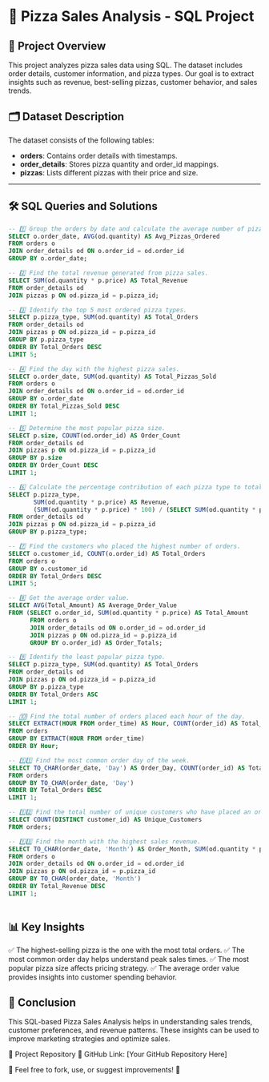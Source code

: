 # 🍕 Pizza Sales Analysis - SQL Project  

## 📌 Project Overview  
This project analyzes pizza sales data using SQL. The dataset includes order details, customer information, and pizza types. Our goal is to extract insights such as revenue, best-selling pizzas, customer behavior, and sales trends.

## 🗂️ Dataset Description  
The dataset consists of the following tables:  
- **orders**: Contains order details with timestamps.  
- **order_details**: Stores pizza quantity and order_id mappings.  
- **pizzas**: Lists different pizzas with their price and size.  

---

## 🛠️ SQL Queries and Solutions  

```sql 
-- 1️⃣ Group the orders by date and calculate the average number of pizzas ordered per day.
SELECT o.order_date, AVG(od.quantity) AS Avg_Pizzas_Ordered  
FROM orders o  
JOIN order_details od ON o.order_id = od.order_id  
GROUP BY o.order_date;

-- 2️⃣ Find the total revenue generated from pizza sales.
SELECT SUM(od.quantity * p.price) AS Total_Revenue  
FROM order_details od  
JOIN pizzas p ON od.pizza_id = p.pizza_id;

-- 3️⃣ Identify the top 5 most ordered pizza types.
SELECT p.pizza_type, SUM(od.quantity) AS Total_Orders  
FROM order_details od  
JOIN pizzas p ON od.pizza_id = p.pizza_id  
GROUP BY p.pizza_type  
ORDER BY Total_Orders DESC  
LIMIT 5;

-- 4️⃣ Find the day with the highest pizza sales.
SELECT o.order_date, SUM(od.quantity) AS Total_Pizzas_Sold  
FROM orders o  
JOIN order_details od ON o.order_id = od.order_id  
GROUP BY o.order_date  
ORDER BY Total_Pizzas_Sold DESC  
LIMIT 1;

-- 5️⃣ Determine the most popular pizza size.
SELECT p.size, COUNT(od.order_id) AS Order_Count  
FROM order_details od  
JOIN pizzas p ON od.pizza_id = p.pizza_id  
GROUP BY p.size  
ORDER BY Order_Count DESC  
LIMIT 1;

-- 6️⃣ Calculate the percentage contribution of each pizza type to total revenue.
SELECT p.pizza_type,  
       SUM(od.quantity * p.price) AS Revenue,  
       (SUM(od.quantity * p.price) * 100) / (SELECT SUM(od.quantity * p.price) FROM order_details od JOIN pizzas p ON od.pizza_id = p.pizza_id) AS Revenue_Percentage  
FROM order_details od  
JOIN pizzas p ON od.pizza_id = p.pizza_id  
GROUP BY p.pizza_type;

-- 7️⃣ Find the customers who placed the highest number of orders.
SELECT o.customer_id, COUNT(o.order_id) AS Total_Orders  
FROM orders o  
GROUP BY o.customer_id  
ORDER BY Total_Orders DESC  
LIMIT 5;

-- 8️⃣ Get the average order value.
SELECT AVG(Total_Amount) AS Average_Order_Value  
FROM (SELECT o.order_id, SUM(od.quantity * p.price) AS Total_Amount  
      FROM orders o  
      JOIN order_details od ON o.order_id = od.order_id  
      JOIN pizzas p ON od.pizza_id = p.pizza_id  
      GROUP BY o.order_id) AS Order_Totals;

-- 9️⃣ Identify the least popular pizza type.
SELECT p.pizza_type, SUM(od.quantity) AS Total_Orders  
FROM order_details od  
JOIN pizzas p ON od.pizza_id = p.pizza_id  
GROUP BY p.pizza_type  
ORDER BY Total_Orders ASC  
LIMIT 1;

-- 🔟 Find the total number of orders placed each hour of the day.
SELECT EXTRACT(HOUR FROM order_time) AS Hour, COUNT(order_id) AS Total_Orders  
FROM orders  
GROUP BY EXTRACT(HOUR FROM order_time)  
ORDER BY Hour;

-- 1️⃣1️⃣ Find the most common order day of the week.
SELECT TO_CHAR(order_date, 'Day') AS Order_Day, COUNT(order_id) AS Total_Orders  
FROM orders  
GROUP BY TO_CHAR(order_date, 'Day')  
ORDER BY Total_Orders DESC  
LIMIT 1;

-- 1️⃣2️⃣ Find the total number of unique customers who have placed an order.
SELECT COUNT(DISTINCT customer_id) AS Unique_Customers  
FROM orders;

-- 1️⃣3️⃣ Find the month with the highest sales revenue.
SELECT TO_CHAR(order_date, 'Month') AS Order_Month, SUM(od.quantity * p.price) AS Total_Revenue  
FROM orders o  
JOIN order_details od ON o.order_id = od.order_id  
JOIN pizzas p ON od.pizza_id = p.pizza_id  
GROUP BY TO_CHAR(order_date, 'Month')  
ORDER BY Total_Revenue DESC  
LIMIT 1;
 
```
## 📊 Key Insights
✅ The highest-selling pizza is the one with the most total orders.
✅ The most common order day helps understand peak sales times.
✅ The most popular pizza size affects pricing strategy.
✅ The average order value provides insights into customer spending behavior.

## 📌 Conclusion
This SQL-based Pizza Sales Analysis helps in understanding sales trends, customer preferences, and revenue patterns. These insights can be used to improve marketing strategies and optimize sales.

📂 Project Repository
📌 GitHub Link: [Your GitHub Repository Here]

📢 Feel free to fork, use, or suggest improvements! 🚀
